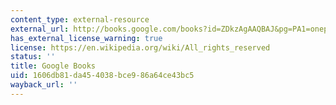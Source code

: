 ```yaml
---
content_type: external-resource
external_url: http://books.google.com/books?id=ZDkzAgAAQBAJ&pg=PA1=onepage
has_external_license_warning: true
license: https://en.wikipedia.org/wiki/All_rights_reserved
status: ''
title: Google Books
uid: 1606db81-da45-4038-bce9-86a64ce43bc5
wayback_url: ''
---
```


